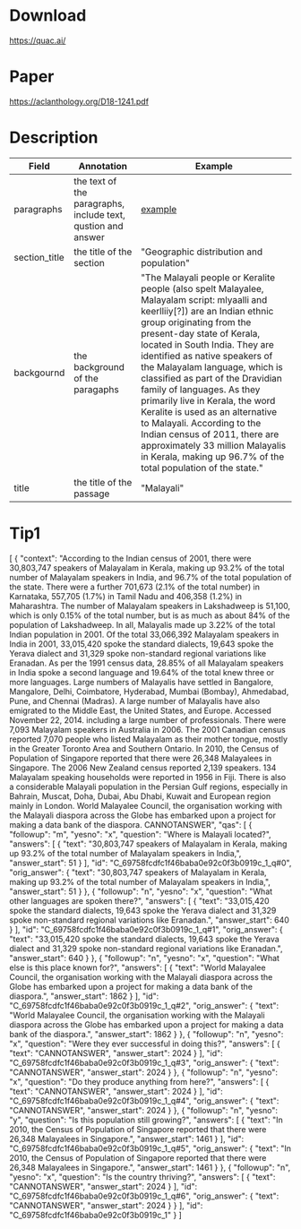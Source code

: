 # Download
https://quac.ai/

# Paper
https://aclanthology.org/D18-1241.pdf

# Description
| Field         | Annotation                                                   | Example                                                                                                                                                                                                                                                                                                                                                                                                                                                                                                                                                                                                |
| ------------- | ------------------------------------------------------------ | ------------------------------------------------------------------------------------------------------------------------------------------------------------------------------------------------------------------------------------------------------------------------------------------------------------------------------------------------------------------------------------------------------------------------------------------------------------------------------------------------------------------------------------------------------------------------------------------------------ |
| paragraphs    | the text of the paragraphs, include text, qustion and answer | [example](#Tip1)                                                                                                                                                                                                                                                                                                                                                                                                                                                                                                                                                                                       |
| section_title | the title of the section                                     | "Geographic distribution and population"                                                                                                                                                                                                                                                                                                                                                                                                                                                                                                                                                               |
| backgournd    | the background of the paragaphs                              | "The Malayali people or Keralite people (also spelt Malayalee, Malayalam script: mlyaalli and keerlliiy[?]) are an Indian ethnic group originating from the present-day state of Kerala, located in South India. They are identified as native speakers of the Malayalam language, which is classified as part of the Dravidian family of languages. As they primarily live in Kerala, the word Keralite is used as an alternative to Malayali. According to the Indian census of 2011, there are approximately 33 million Malayalis in Kerala, making up 96.7% of the total population of the state." |
| title         | the title of the passage                                     | "Malayali"                                                                                                                                                                                                                                                                                                                                                                                                                                                                                                                                                                                             |
# Tip1
[
  {
    "context": "According to the Indian census of 2001, there were 30,803,747 speakers of Malayalam in Kerala, making up 93.2% of the total number of Malayalam speakers in India, and 96.7% of the total population of the state. There were a further 701,673 (2.1% of the total number) in Karnataka, 557,705 (1.7%) in Tamil Nadu and 406,358 (1.2%) in Maharashtra. The number of Malayalam speakers in Lakshadweep is 51,100, which is only 0.15% of the total number, but is as much as about 84% of the population of Lakshadweep. In all, Malayalis made up 3.22% of the total Indian population in 2001. Of the total 33,066,392 Malayalam speakers in India in 2001, 33,015,420 spoke the standard dialects, 19,643 spoke the Yerava dialect and 31,329 spoke non-standard regional variations like Eranadan. As per the 1991 census data, 28.85% of all Malayalam speakers in India spoke a second language and 19.64% of the total knew three or more languages.  Large numbers of Malayalis have settled in Bangalore, Mangalore, Delhi, Coimbatore, Hyderabad, Mumbai (Bombay), Ahmedabad, Pune, and Chennai (Madras). A large number of Malayalis have also emigrated to the Middle East, the United States, and Europe. Accessed November 22, 2014.</ref> including a large number of professionals. There were 7,093 Malayalam speakers in Australia in 2006. The 2001 Canadian census reported 7,070 people who listed Malayalam as their mother tongue, mostly in the Greater Toronto Area and Southern Ontario. In 2010, the Census of Population of Singapore reported that there were 26,348 Malayalees in Singapore. The 2006 New Zealand census reported 2,139 speakers. 134 Malayalam speaking households were reported in 1956 in Fiji. There is also a considerable Malayali population in the Persian Gulf regions, especially in Bahrain, Muscat, Doha, Dubai, Abu Dhabi, Kuwait and European region mainly in London.  World Malayalee Council, the organisation working with the Malayali diaspora across the Globe has embarked upon a project for making a data bank of the diaspora. CANNOTANSWER",
    "qas": [
      {
        "followup": "m",
        "yesno": "x",
        "question": "Where is Malayali located?",
        "answers": [
          {
            "text": "30,803,747 speakers of Malayalam in Kerala, making up 93.2% of the total number of Malayalam speakers in India,",
            "answer_start": 51
          }
        ],
        "id": "C_69758fcdfc1f46baba0e92c0f3b0919c_1_q#0",
        "orig_answer": {
          "text": "30,803,747 speakers of Malayalam in Kerala, making up 93.2% of the total number of Malayalam speakers in India,",
          "answer_start": 51
        }
      },
      {
        "followup": "n",
        "yesno": "x",
        "question": "What other languages are spoken there?",
        "answers": [
          {
            "text": "33,015,420 spoke the standard dialects, 19,643 spoke the Yerava dialect and 31,329 spoke non-standard regional variations like Eranadan.",
            "answer_start": 640
          }
        ],
        "id": "C_69758fcdfc1f46baba0e92c0f3b0919c_1_q#1",
        "orig_answer": {
          "text": "33,015,420 spoke the standard dialects, 19,643 spoke the Yerava dialect and 31,329 spoke non-standard regional variations like Eranadan.",
          "answer_start": 640
        }
      },
      {
        "followup": "n",
        "yesno": "x",
        "question": "What else is this place known for?",
        "answers": [
          {
            "text": "World Malayalee Council, the organisation working with the Malayali diaspora across the Globe has embarked upon a project for making a data bank of the diaspora.",
            "answer_start": 1862
          }
        ],
        "id": "C_69758fcdfc1f46baba0e92c0f3b0919c_1_q#2",
        "orig_answer": {
          "text": "World Malayalee Council, the organisation working with the Malayali diaspora across the Globe has embarked upon a project for making a data bank of the diaspora.",
          "answer_start": 1862
        }
      },
      {
        "followup": "n",
        "yesno": "x",
        "question": "Were they ever successful in doing this?",
        "answers": [
          {
            "text": "CANNOTANSWER",
            "answer_start": 2024
          }
        ],
        "id": "C_69758fcdfc1f46baba0e92c0f3b0919c_1_q#3",
        "orig_answer": {
          "text": "CANNOTANSWER",
          "answer_start": 2024
        }
      },
      {
        "followup": "n",
        "yesno": "x",
        "question": "Do they produce anything from here?",
        "answers": [
          {
            "text": "CANNOTANSWER",
            "answer_start": 2024
          }
        ],
        "id": "C_69758fcdfc1f46baba0e92c0f3b0919c_1_q#4",
        "orig_answer": {
          "text": "CANNOTANSWER",
          "answer_start": 2024
        }
      },
      {
        "followup": "n",
        "yesno": "y",
        "question": "Is this population still growing?",
        "answers": [
          {
            "text": "In 2010, the Census of Population of Singapore reported that there were 26,348 Malayalees in Singapore.",
            "answer_start": 1461
          }
        ],
        "id": "C_69758fcdfc1f46baba0e92c0f3b0919c_1_q#5",
        "orig_answer": {
          "text": "In 2010, the Census of Population of Singapore reported that there were 26,348 Malayalees in Singapore.",
          "answer_start": 1461
        }
      },
      {
        "followup": "n",
        "yesno": "x",
        "question": "Is the country thriving?",
        "answers": [
          {
            "text": "CANNOTANSWER",
            "answer_start": 2024
          }
        ],
        "id": "C_69758fcdfc1f46baba0e92c0f3b0919c_1_q#6",
        "orig_answer": {
          "text": "CANNOTANSWER",
          "answer_start": 2024
        }
      }
    ],
    "id": "C_69758fcdfc1f46baba0e92c0f3b0919c_1"
  }
]
